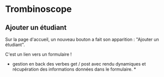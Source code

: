 # Trombinoscope

## Ajouter un étudiant

Sur la page d'accueil, un nouveau bouton a fait son apparition : "Ajouter un étudiant".

C'est un lien vers un formulaire !

* gestion en back des verbes get / post avec rendu dynamiques et récupération des informations données dans le formulaire. *
